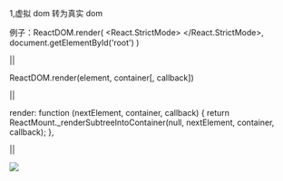<!--
 * @Description:
 * @Author: xiao.zhang
 * @Date: 2020-10-26 22:39:20
 * @LastEditors: xiao.zhang
 * @LastEditTime: 2020-10-26 23:00:35
-->

1,虚拟 dom 转为真实 dom

例子：ReactDOM.render(
<React.StrictMode>
<App />
</React.StrictMode>,
document.getElementById('root')
)

||

ReactDOM.render(element, container[, callback])

||

render: function (nextElement, container, callback) {
return ReactMount.\_renderSubtreeIntoContainer(null, nextElement, container, callback);
},

||

![](https://tva1.sinaimg.cn/large/0081Kckwgy1gk349b6vpvj31aw0u0akx.jpg)
